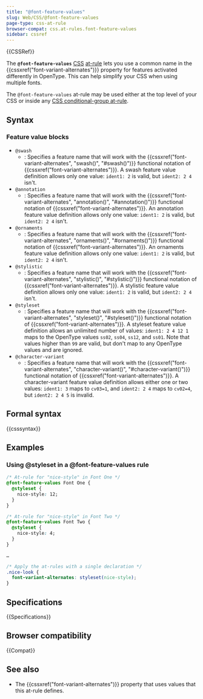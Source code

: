 ```yaml
---
title: "@font-feature-values"
slug: Web/CSS/@font-feature-values
page-type: css-at-rule
browser-compat: css.at-rules.font-feature-values
sidebar: cssref
---
```


{{CSSRef}}

The **`@font-feature-values`** [CSS](/en-US/docs/Web/CSS) [at-rule](/en-US/docs/Web/CSS/At-rule) lets you use a common name in the {{cssxref("font-variant-alternates")}} property for features activated differently in OpenType. This can help simplify your CSS when using multiple fonts.

The `@font-feature-values` at-rule may be used either at the top level of your CSS or inside any [CSS conditional-group at-rule](/en-US/docs/Web/CSS/At-rule#conditional_group_rules).

## Syntax

### Feature value blocks

- `@swash`
  - : Specifies a feature name that will work with the {{cssxref("font-variant-alternates", "swash()", "#swash()")}} functional notation of {{cssxref("font-variant-alternates")}}. A swash feature value definition allows only one value: `ident1: 2` is valid, but `ident2: 2 4` isn't.
- `@annotation`
  - : Specifies a feature name that will work with the {{cssxref("font-variant-alternates", "annotation()", "#annotation()")}} functional notation of {{cssxref("font-variant-alternates")}}. An annotation feature value definition allows only one value: `ident1: 2` is valid, but `ident2: 2 4` isn't.
- `@ornaments`
  - : Specifies a feature name that will work with the {{cssxref("font-variant-alternates", "ornaments()", "#ornaments()")}} functional notation of {{cssxref("font-variant-alternates")}}. An ornaments feature value definition allows only one value: `ident1: 2` is valid, but `ident2: 2 4` isn't.
- `@stylistic`
  - : Specifies a feature name that will work with the {{cssxref("font-variant-alternates", "stylistic()", "#stylistic()")}} functional notation of {{cssxref("font-variant-alternates")}}. A stylistic feature value definition allows only one value: `ident1: 2` is valid, but `ident2: 2 4` isn't.
- `@styleset`
  - : Specifies a feature name that will work with the {{cssxref("font-variant-alternates", "styleset()", "#styleset()")}} functional notation of {{cssxref("font-variant-alternates")}}. A styleset feature value definition allows an unlimited number of values: `ident1: 2 4 12 1` maps to the OpenType values `ss02`, `ss04`, `ss12`, and `ss01`. Note that values higher than `99` are valid, but don't map to any OpenType values and are ignored.
- `@character-variant`
  - : Specifies a feature name that will work with the {{cssxref("font-variant-alternates", "character-variant()", "#character-variant()")}} functional notation of {{cssxref("font-variant-alternates")}}. A character-variant feature value definition allows either one or two values: `ident1: 3` maps to `cv03=1`, and `ident2: 2 4` maps to `cv02=4`, but `ident2: 2 4 5` is invalid.

## Formal syntax

{{csssyntax}}

## Examples

### Using @styleset in a @font-feature-values rule

```css
/* At-rule for "nice-style" in Font One */
@font-feature-values Font One {
  @styleset {
    nice-style: 12;
  }
}

/* At-rule for "nice-style" in Font Two */
@font-feature-values Font Two {
  @styleset {
    nice-style: 4;
  }
}

…

/* Apply the at-rules with a single declaration */
.nice-look {
  font-variant-alternates: styleset(nice-style);
}
```

## Specifications

{{Specifications}}

## Browser compatibility

{{Compat}}

## See also

- The {{cssxref("font-variant-alternates")}} property that uses values that this at-rule defines.
